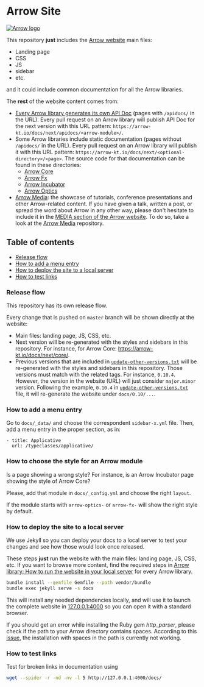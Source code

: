 # Arrow Site

[![Arrow logo](https://raw.githubusercontent.com/arrow-kt/arrow-site/master/docs/img/home/arrow-brand-error.svg?sanitize=true)](https://arrow-kt.io)

This repository **just** includes the [Arrow website](https://arrow-kt.io/) main files:

* Landing page
* CSS
* JS
* sidebar
* etc.

and it could include common documentation for all the Arrow libraries.

The **rest** of the website content comes from:

* [Every Arrow library generates its own API Doc](https://github.com/arrow-kt/arrow/blob/master/docs/libraries/how-to-generate-and-validate-documentation.md) (pages with `/apidocs/` in the URL). Every pull request on an Arrow library will publish API Doc for the next version with this URL pattern: `https://arrow-kt.io/docs/next/apidocs/<arrow-module>/`.
* Some Arrow libraries include static documentation (pages without `/apidocs/` in the URL). Every pull request on an Arrow library will publish it with this URL pattern: `https://arrow-kt.io/docs/next/<optional-directory>/<page>`. The source code for that documentation can be found in these directories:
  * [Arrow Core](https://github.com/arrow-kt/arrow-core/tree/master/arrow-docs/docs)
  * [Arrow Fx](https://github.com/arrow-kt/arrow-fx/tree/master/arrow-docs/docs)
  * [Arrow Incubator](https://github.com/arrow-kt/arrow-incubator/tree/master/arrow-docs/docs)
  * [Arrow Optics](https://github.com/arrow-kt/arrow-optics/tree/master/arrow-docs/docs)
* [Arrow Media](https://media.arrow-kt.io): the showcase of tutorials, conference presentations and other Arrow-related content. If you have given a talk, written a post, or spread the word about Arrow in any other way, please don't hesitate to include it in the [MEDIA section of the Arrow website](https://media.arrow-kt.io/). To do so, take a look at the [Arrow Media](https://github.com/arrow-kt/arrow-media) repository.

## Table of contents

* [Release flow](#Release-flow)
* [How to add a menu entry](#How-to-add-a-menu-entry)
* [How to deploy the site to a local server](#How-to-deploy-the-site-to-a-local-server)
* [How to test links](#How-to-test-links)

### Release flow

This repository has its own release flow.

Every change that is pushed on `master` branch will be shown directly at the website:

* Main files: landing page, JS, CSS, etc.
* Next version will be re-generated with the styles and sidebars in this repository. For instance, for Arrow Core: https://arrow-kt.io/docs/next/core/.
* Previous versions that are included in [`update-other-versions.txt`](update-other-versions.txt) will be re-generated with the styles and sidebars in this repository. Those versions must match with the related tags. For instance, `0.10.4`. However, the version in the website (URL) will just consider `major.minor` version. Following the example, `0.10.4` in [`update-other-versions.txt`](update-other-versions.txt) file, it will re-generate the website under `docs/0.10/...`.

### How to add a menu entry

Go to `docs/_data/` and choose the correspondent `sidebar-x.yml` file. Then, add a menu entry in the proper section, as in:

```
- title: Applicative
  url: /typeclasses/applicative/
```

### How to choose the style for an Arrow module

Is a page showing a wrong style? For instance, is an Arrow Incubator page showing the style of Arrow Core?

Please, add that module in `docs/_config.yml` and choose the right `layout`.

If the module starts with `arrow-optics-` or `arrow-fx-` will show the right style by default.

### How to deploy the site to a local server

We use Jekyll so you can deploy your docs to a local server to test your changes and see how those would look once released.

These steps **just** run the website with the main files: landing page, JS, CSS, etc. If you want to browse more content, find the required steps in [Arrow library: How to run the website in your local server](https://github.com/arrow-kt/arrow/blob/master/docs/libraries/how-to-run-the-website-in-your-local-server.md) for every Arrow library.

```bash
bundle install --gemfile Gemfile --path vendor/bundle
bundle exec jekyll serve -s docs
```

This will install any needed dependencies locally, and will use it to launch the complete website in [127.0.0.1:4000](http://127.0.0.1:4000) so you can open it with a standard browser.

If you should get an error while installing the Ruby gem _http_parser_, please check if the path to your Arrow directory contains spaces. According to this [issue](https://github.com/tmm1/http_parser.rb/issues/47), the installation with spaces in the path is currently not working.

### How to test links

Test for broken links in documentation using

```sh
wget --spider -r -nd -nv -l 5 http://127.0.0.1:4000/docs/
```
